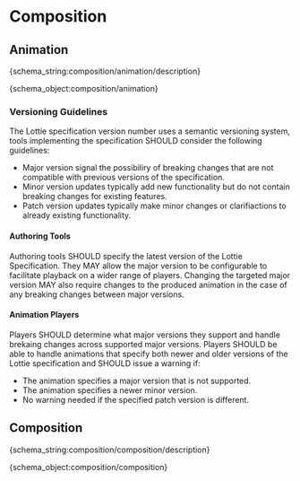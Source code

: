 # Composition

<h2 id="animation">Animation</h2>

{schema_string:composition/animation/description}

{schema_object:composition/animation}

### Versioning Guidelines

The Lottie specification version number uses a semantic versioning system,
tools implementing the specification SHOULD consider the following
guidelines:

* Major version signal the possibiliry of breaking changes that are not compatible
with previous versions of the specification.
* Minor version updates typically add new functionality but do not
contain breaking changes for existing features.
* Patch version updates typically make minor changes or clarifiactions to
already existing functionality.

#### Authoring Tools

Authoring tools SHOULD specify the latest version of the Lottie Specification.
They MAY allow the major version to be configurable to facilitate playback on a
wider range of players. Changing the targeted major version MAY also require
changes to the produced animation in the case of any breaking changes between
major versions.

#### Animation Players

Players SHOULD determine what major versions they support and handle brekaing
changes across supported major versions. Players SHOULD be able to handle
animations that specify both newer and older versions of the Lottie
specification and SHOULD issue a warning if:

* The animation specifies a major version that is not supported.
* The animation specifies a newer minor version.
* No warning needed if the specified patch version is different.

<h2 id="composition">Composition</h2>

{schema_string:composition/composition/description}

{schema_object:composition/composition}
